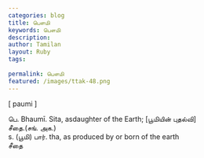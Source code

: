 ```yaml
---
categories: blog
title: பௌமி
keywords: பௌமி
description: 
author: Tamilan
layout: Ruby
tags: 
 
permalink: பௌமி
featured: /images/ttak-48.png
---
```

  
[ paumi ]  
  
பெ. Bhaumī. Sita, asdaughter of the Earth; [பூமியின் புதல்வி]  
சீதை.(சங். அக.)  
s. (பூமி) பார். tha, as produced by or born of the earth  
சீதை